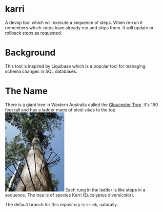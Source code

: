 # karri
A devop tool which will execute a sequence of steps. When re-run it 
remembers which steps have already run and skips them. It will update or rollback steps  as requested.

# Background
This tool is inspired by Liquibase which is a popular tool for managing schema changes in SQL databases. 

# The Name
There is a giant tree in Western Australia called the [Gloucester Tree](https://en.wikipedia.org/wiki/Gloucester_Tree). It's 190 feet tall and has a ladder made of steel sikes to the top. ![Gloucester Tree](Gloucester.jpeg "The Gloucester Tree") Each rung in the ladder is like steps in a sequence. The tree is of species Karri (Eucalyptus diversicolor). 

The default branch for this repository is `trunk`, naturally.
